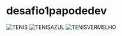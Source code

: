 # desafio1papodedev

![TENIS](https://user-images.githubusercontent.com/56414897/106399718-65d8a400-642b-11eb-874f-6604923f30fb.png)
![TENISAZUL](https://user-images.githubusercontent.com/56414897/106399747-9ae4f680-642b-11eb-9a2c-778668a7d30b.png)
![TENISVERMELHO](https://user-images.githubusercontent.com/56414897/106399749-9d475080-642b-11eb-9b85-14ff2f5ffe7f.png)
